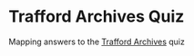 # Trafford Archives Quiz
Mapping answers to the [Trafford Archives](https://twitter.com/TraffordArchive) quiz
